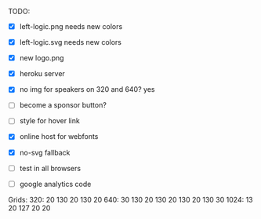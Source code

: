 TODO:

- [x] left-logic.png needs new colors
- [x] left-logic.svg needs new colors
- [x] new logo.png
- [x] heroku server
- [x] no img for speakers on 320 and 640? yes
- [ ] become a sponsor button?
- [ ] style for hover link
- [x] online host for webfonts
- [x] no-svg fallback
- [ ] test in all browsers
- [ ] google analytics code


Grids:
320: 20 130 20 130 20
640: 30 130 20 130 20 130 20 130 30
1024: 13 20 127 20 20